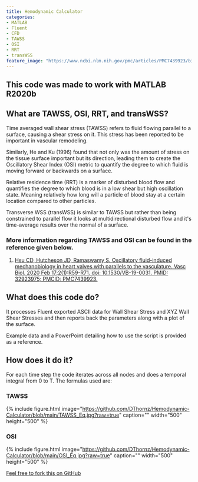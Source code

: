 ```yaml
---
title: Hemodynamic Calculator
categories:
- MATLAB
- Fluent
- CFD
- TAWSS
- OSI
- RRT
- transWSS
feature_image: "https://www.ncbi.nlm.nih.gov/pmc/articles/PMC7439923/bin/VB-19-0031fig5.jpg"
---
```


## This code was made to work with MATLAB R2020b 

## What are TAWSS, OSI, RRT, and transWSS?

Time averaged wall shear stress (TAWSS) refers to fluid flowing parallel to a surface, causing a shear stress on it. This stress has been reported to be important in vascular remodeling.

Similarly, He and Ku (1996) found that not only was the amount of stress on the tissue surface important but its direction, leading them to create the Oscillatory Shear Index (OSI) metric to quantify the degree to which fluid is moving forward or backwards on a surface.

Relative residence time (RRT) is a marker of disturbed blood flow and quantifies the degree to which blood is in a low shear but high oscillation state. Meaning relatively how long will a particle of blood stay at a certain location compared to other particles.

Transverse WSS (transWSS) is similar to TAWSS but rather than being constrained to parallel flow it looks at multidirectional disturbed flow and it's time-average results over the normal of a surface.

### More information regarding TAWSS and OSI can be found in the reference given below.

1. [Hsu CD, Hutcheson JD, Ramaswamy S. Oscillatory fluid-induced mechanobiology in heart valves with parallels to the vasculature. Vasc Biol. 2020 Feb 17;2(1):R59-R71. doi: 10.1530/VB-19-0031. PMID: 32923975; PMCID: PMC7439923.](https://pubmed.ncbi.nlm.nih.gov/32923975/)

## What does this code do?

It processes Fluent exported ASCII data for Wall Shear Stress and XYZ Wall Shear Stresses and then reports back the parameters along with a plot of the surface.

Example data and a PowerPoint detailing how to use the script is provided as a reference.

## How does it do it?

For each time step the code  iterates across all nodes and does a temporal integral from 0 to T. The formulas used are:

### TAWSS
{% include figure.html image="https://github.com/DThornz/Hemodynamic-Calculator/blob/main/TAWSS_Eq.jpg?raw=true" caption="" width="500" height="500" %}

### OSI
{% include figure.html image="https://github.com/DThornz/Hemodynamic-Calculator/blob/main/OSI_Eq.jpg?raw=true" caption="" width="500" height="500" %}


[Feel free to fork this on GitHub](https://github.com/DThornz/Hemodynamic-Calculator/fork)
